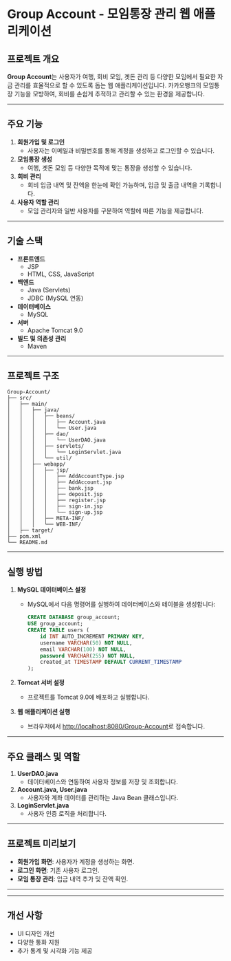 
# Group Account - 모임통장 관리 웹 애플리케이션

## 프로젝트 개요
**Group Account**는 사용자가 여행, 회비 모임, 곗돈 관리 등 다양한 모임에서 필요한 자금 관리를 효율적으로 할 수 있도록 돕는 웹 애플리케이션입니다. 카카오뱅크의 모임통장 기능을 모방하여, 회비를 손쉽게 추적하고 관리할 수 있는 환경을 제공합니다.

---

## 주요 기능
1. **회원가입 및 로그인**
   - 사용자는 이메일과 비밀번호를 통해 계정을 생성하고 로그인할 수 있습니다.
2. **모임통장 생성**
   - 여행, 곗돈 모임 등 다양한 목적에 맞는 통장을 생성할 수 있습니다.
3. **회비 관리**
   - 회비 입금 내역 및 잔액을 한눈에 확인 가능하며, 입금 및 출금 내역을 기록합니다.
4. **사용자 역할 관리**
   - 모임 관리자와 일반 사용자를 구분하여 역할에 따른 기능을 제공합니다.

---

## 기술 스택
- **프론트엔드**
  - JSP
  - HTML, CSS, JavaScript
- **백엔드**
  - Java (Servlets)
  - JDBC (MySQL 연동)
- **데이터베이스**
  - MySQL
- **서버**
  - Apache Tomcat 9.0
- **빌드 및 의존성 관리**
  - Maven

---

## 프로젝트 구조
```
Group-Account/
├── src/
│   ├── main/
│   │   ├── java/
│   │   │   ├── beans/
│   │   │   │   ├── Account.java
│   │   │   │   └── User.java
│   │   │   ├── dao/
│   │   │   │   └── UserDAO.java
│   │   │   ├── servlets/
│   │   │   │   └── LoginServlet.java
│   │   │   └── util/
│   │   ├── webapp/
│   │   │   ├── jsp/
│   │   │   │   ├── AddAccountType.jsp
│   │   │   │   ├── AddAccount.jsp
│   │   │   │   ├── bank.jsp
│   │   │   │   ├── deposit.jsp
│   │   │   │   ├── register.jsp
│   │   │   │   ├── sign-in.jsp
│   │   │   │   └── sign-up.jsp
│   │   │   ├── META-INF/
│   │   │   └── WEB-INF/
│   ├── target/
├── pom.xml
└── README.md
```

---

## 실행 방법
1. **MySQL 데이터베이스 설정**
   - MySQL에서 다음 명령어를 실행하여 데이터베이스와 테이블을 생성합니다:
     ```sql
     CREATE DATABASE group_account;
     USE group_account;
     CREATE TABLE users (
         id INT AUTO_INCREMENT PRIMARY KEY,
         username VARCHAR(50) NOT NULL,
         email VARCHAR(100) NOT NULL,
         password VARCHAR(255) NOT NULL,
         created_at TIMESTAMP DEFAULT CURRENT_TIMESTAMP
     );
     ```

2. **Tomcat 서버 설정**
   - 프로젝트를 Tomcat 9.0에 배포하고 실행합니다.

3. **웹 애플리케이션 실행**
   - 브라우저에서 [http://localhost:8080/Group-Account](http://localhost:8080/Group-Account)로 접속합니다.

---

## 주요 클래스 및 역할
1. **UserDAO.java**
   - 데이터베이스와 연동하여 사용자 정보를 저장 및 조회합니다.
2. **Account.java, User.java**
   - 사용자와 계좌 데이터를 관리하는 Java Bean 클래스입니다.
3. **LoginServlet.java**
   - 사용자 인증 로직을 처리합니다.

---

## 프로젝트 미리보기
- **회원가입 화면**: 사용자가 계정을 생성하는 화면.
- **로그인 화면**: 기존 사용자 로그인.
- **모임 통장 관리**: 입금 내역 추가 및 잔액 확인.

---


---

## 개선 사항
- UI 디자인 개선
- 다양한 통화 지원
- 추가 통계 및 시각화 기능 제공
